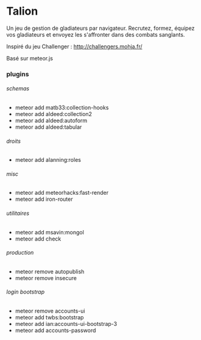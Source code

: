 # Talion
Un jeu de gestion de gladiateurs par navigateur.
Recrutez, formez, équipez vos gladiateurs et envoyez les s'affronter dans des combats sanglants.

Inspiré du jeu Challenger : http://challengers.mohja.fr/

Basé sur meteor.js
### plugins
###### schemas
* meteor add matb33:collection-hooks
* meteor add aldeed:collection2
* meteor add aldeed:autoform
* meteor add aldeed:tabular

###### droits
* meteor add alanning:roles

###### misc
* meteor add meteorhacks:fast-render
* meteor add iron-router

###### utilitaires
* meteor add msavin:mongol
* meteor add check

###### production
* meteor remove autopublish
* meteor remove insecure

###### login bootstrap
* meteor remove accounts-ui
* meteor add twbs:bootstrap
* meteor add ian:accounts-ui-bootstrap-3
* meteor add accounts-password
